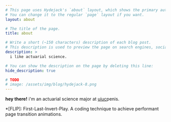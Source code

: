 ```yaml
---
# This page uses Hydejack's `about` layout, which shows the primary author's picture and about text at the top.
# You can change it to the regular `page` layout if you want.
layout: about

# The title of the page.
title: about

# Write a short (~150 characters) description of each blog post.
# This description is used to preview the page on search engines, social media, etc.
description: >
  i like actuarial science.

# You can show the description on the page by deleting this line:
hide_description: true

# TODO
# image: /assets/img/blog/hydejack-8.png
---
```


**hey there!** i'm an actuarial science major at [uiuc](https://illinois.edu/)penis.

*[FLIP]: First-Last-Invert-Play. A coding technique to achieve performant page transition animations.
